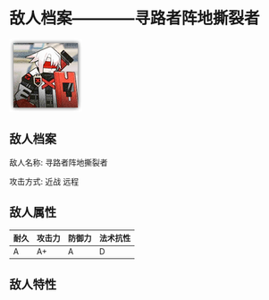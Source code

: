 # 敌人档案————寻路者阵地撕裂者

![寻路者阵地撕裂者](./eneIcons/寻路者阵地撕裂者.png)

## 敌人档案

敌人名称: 寻路者阵地撕裂者

攻击方式: 近战 远程

## 敌人属性

| 耐久      | 攻击力  | 防御力 | 法术抗性 |
|---------|------|-----|------|
| A | A+ | A | D |

## 敌人特性
> 
